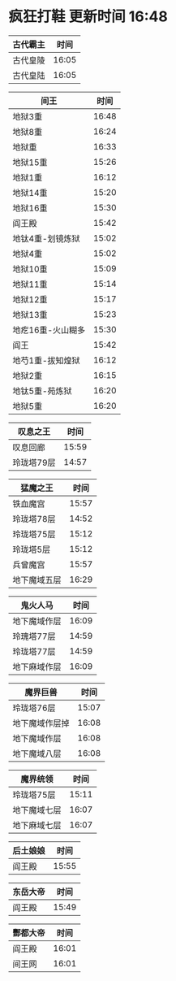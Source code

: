 # 疯狂打鞋 更新时间 16:48

| 古代霸主   | 时间    |
|--------|-------|
| 古代皇陵 | 16:05 |
| 古代皇陆 | 16:05 |

| 间王   | 时间    |
|--------|-------|
| 地狱3重 | 16:48 |
| 地狱8重 | 16:24 |
| 地狱重 | 16:33 |
| 地狱15重 | 15:26 |
| 地狱1重 | 16:12 |
| 地狱14重 | 15:20 |
| 地狱16重 | 15:30 |
| 阎王殿 | 15:42 |
| 地钛4重-划镜炼狱 | 15:02 |
| 地狱4重 | 15:02 |
| 地狱10重 | 15:09 |
| 地狱11重 | 15:14 |
| 地狱12重 | 15:17 |
| 地狱13重 | 15:23 |
| 地疙16重-火山糊多 | 15:30 |
| 阎王 | 15:42 |
| 地芍1重-拔知煌狱 | 16:12 |
| 地狱2重 | 16:15 |
| 地钛5重-苑炼狱 | 16:20 |
| 地狱5重 | 16:20 |

| 叹息之王   | 时间    |
|--------|-------|
| 叹息回廊 | 15:59 |
| 玲珑塔79层 | 14:57 |

| 猛魔之王   | 时间    |
|--------|-------|
| 铁血魔宫 | 15:57 |
| 玲珑塔78层 | 14:52 |
| 玲珑塔75层 | 15:12 |
| 玲珑塔5层 | 15:12 |
| 兵曾魔宫 | 15:57 |
| 地下魔域五层 | 16:29 |

| 鬼火人马   | 时间    |
|--------|-------|
| 地下魔域作层 | 16:09 |
| 玲瑰塔77层 | 14:59 |
| 玲珑塔77层 | 14:59 |
| 地下麻域作层 | 16:09 |

| 魔界巨兽   | 时间    |
|--------|-------|
| 玲珑塔76层 | 15:07 |
| 地下魔域作层掉 | 16:08 |
| 地下魔域作层 | 16:08 |
| 地下魔域八层 | 16:08 |

| 魔界统领   | 时间    |
|--------|-------|
| 玲珑塔75层 | 15:11 |
| 地下魔域七层 | 16:07 |
| 地下麻域七层 | 16:07 |

| 后土娘娘   | 时间    |
|--------|-------|
| 阎王殿 | 15:55 |

| 东岳大帝   | 时间    |
|--------|-------|
| 阎王殿 | 15:49 |

| 酆都大帝   | 时间    |
|--------|-------|
| 阎王殿 | 16:01 |
| 间王网 | 16:01 |